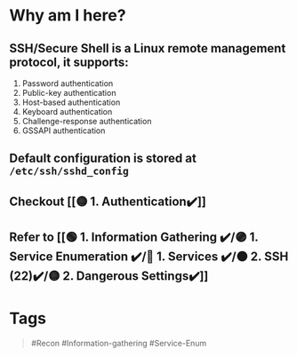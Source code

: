 # Why am I here?
## SSH/Secure Shell is a Linux remote management protocol, it supports:
1. Password authentication
2. Public-key authentication
3. Host-based authentication
4. Keyboard authentication
5. Challenge-response authentication
6. GSSAPI authentication
## Default configuration is stored at `/etc/ssh/sshd_config`
## Checkout [[🟡 1. Authentication✔️]]
## Refer to [[🟢 1. Information Gathering ✔️/🟣 1. Service Enumeration ✔️/🔵 1. Services ✔️/🟠 2. SSH (22)✔️/🟡 2. Dangerous Settings✔️]]
# Tags

> #Recon #Information-gathering #Service-Enum 